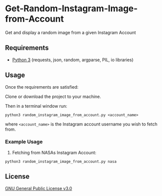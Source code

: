 # Get-Random-Instagram-Image-from-Account
Get and display a random image from a given Instagram Account

## Requirements
* [Python 3](https://www.python.org/downloads/) (requests, json, random, argparse, PIL, io libraries)

## Usage
Once the requirements are satisfied:

Clone or download the project to your machine.

Then in a terminal window run:

```
python3 random_instagram_image_from_account.py <account_name>
```
where `<account_name>` is the Instagram account username you wish to fetch from.

### Example Usage
1) Fetching from NASAs Instagram Account: 
```
python3 random_instagram_image_from_account.py nasa
```

## License

[GNU General Public License v3.0](https://github.com/maw101/Get-Random-Instagram-Image-from-Account/blob/master/LICENSE)